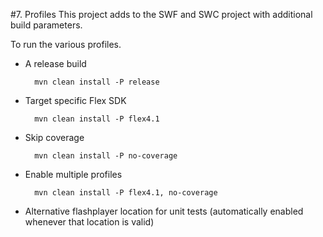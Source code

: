 #7. Profiles
This project adds to the SWF and SWC project with additional build parameters.

To run the various profiles.

* A release build 

		mvn clean install -P release

* Target specific Flex SDK

		mvn clean install -P flex4.1

* Skip coverage

    	mvn clean install -P no-coverage

* Enable multiple profiles

		mvn clean install -P flex4.1, no-coverage

	
* Alternative flashplayer location for unit tests (automatically enabled whenever that location is valid)	


	

